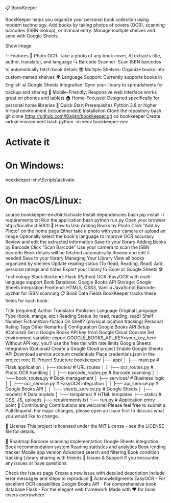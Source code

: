 📋 BookKeeper

BookKeeper helps you organize your personal book collection using modern technology. Add books by taking photos of covers (OCR), scanning barcodes (ISBN lookup), or manual entry. Manage multiple shelves and sync with Google Sheets.

Show Image

✨ Features
📸 Photo OCR: Take a photo of any book cover, AI extracts title, author, translator, and language
🔍 Barcode Scanner: Scan ISBN barcodes to automatically fetch book details
📚 Multiple Shelves: Organize books into custom-named shelves
🌍 Language Support: Currently supports books in English
📊 Google Sheets Integration: Sync your library to spreadsheets for backup and sharing
📱 Mobile-Friendly: Responsive web interface works great on phones and tablets
🏠 Home-Focused: Designed specifically for personal home libraries
🚀 Quick Start
Prerequisites
Python 3.8 or higher
Virtual environment (recommended)
Installation
Clone the repository
bash
git clone https://github.com/Klaijan/bookkeeper.git
cd bookkeeper
Create virtual environment
bash
python -m venv bookkeeper-env

# Activate it
# On Windows:
bookkeeper-env\Scripts\activate
# On macOS/Linux:
source bookkeeper-env/bin/activate
Install dependencies
bash
pip install -r requirements.txt
Run the application
bash
python run.py
Open your browser
http://localhost:5000
📖 How to Use
Adding Books by Photo
Click "Add by Photo" on the home page
Either take a photo with your camera or upload an image
Optionally select the book's language to improve OCR accuracy
Review and edit the extracted information
Save to your library
Adding Books by Barcode
Click "Scan Barcode"
Use your camera to scan the ISBN barcode
Book details will be fetched automatically
Review and edit if needed
Save to your library
Managing Your Library
View all books organized by shelves
Update reading status (To Read, Reading, Read)
Add personal ratings and notes
Export your library to Excel or Google Sheets
🛠️ Technology Stack
Backend: Flask (Python)
OCR: EasyOCR with multi-language support
Book Database: Google Books API
Storage: Google Sheets integration
Frontend: HTML5, CSS3, Vanilla JavaScript
Barcode: pyzbar for ISBN scanning
📋 Book Data Fields
BookKeeper tracks these fields for each book:

Title (required)
Author
Translator
Publisher
Language
Original Language
Type (book, manga, etc.)
Reading Status (to read, reading, read)
Shelf Number
Fiction/Non-fiction
On Shelf? (physical location tracking)
Personal Rating
Tags
Other Remarks
🔧 Configuration
Google Books API Setup (Optional)
Get a Google Books API key from Google Cloud Console
Set environment variable: export GOOGLE_BOOKS_API_KEY=your_key_here
Without API key, you'll use the free tier with rate limits
Google Sheets Integration (Optional)
Create a Google Cloud project
Enable Google Sheets API
Download service account credentials
Place credentials.json in the project root
🏗️ Project Structure
bookkeeper/
├── app/
│   ├── main.py              # Flask application
│   ├── routes/              # URL routes
│   │   ├── ocr_routes.py    # Photo OCR handling
│   │   ├── barcode_routes.py # Barcode scanning
│   │   └── book_routes.py   # Book management
│   ├── services/            # Business logic
│   │   ├── ocr_service.py   # EasyOCR integration
│   │   ├── api_service.py   # Google Books API
│   │   └── sheets_service.py # Google Sheets
│   ├── models/              # Data models
│   └── templates/           # HTML templates
├── static/                  # CSS, JS, uploads
├── requirements.txt
└── run.py                   # Application entry point
🤝 Contributing
Contributions are welcome! Please feel free to submit a Pull Request. For major changes, please open an issue first to discuss what you would like to change.

📝 License
This project is licensed under the MIT License - see the LICENSE file for details.

🔮 Roadmap
 Barcode scanning implementation
 Google Sheets integration
 Book recommendation system
 Reading statistics and analytics
 Book lending tracker
 Mobile app version
 Advanced search and filtering
 Book condition tracking
 Library sharing with friends
🐛 Issues & Support
If you encounter any issues or have questions:

Check the Issues page
Create a new issue with detailed description
Include error messages and steps to reproduce
🙏 Acknowledgments
EasyOCR - For excellent OCR capabilities
Google Books API - For comprehensive book database
Flask - For the elegant web framework
Made with ❤️ for book lovers everywhere

